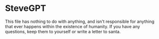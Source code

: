 # SteveGPT
This file has nothing to do with anything, and isn't responsible for anything that ever happens within the existence of humanity.
If you have any questions, keep them to yourself or write a letter to santa.
